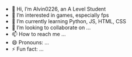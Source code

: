 - 👋 Hi, I’m Alvin0226, an A Level Student
- 👀 I’m interested in games, especially fps
- 🌱 I’m currently learning Python, JS, HTML, CSS
- 💞️ I’m looking to collaborate on ...
- 📫 How to reach me ...
- 😄 Pronouns: ...
- ⚡ Fun fact: ...

<!---
Alvin0226owo/Alvin0226owo is a ✨ special ✨ repository because its `README.md` (this file) appears on your GitHub profile.
You can click the Preview link to take a look at your changes.
--->
